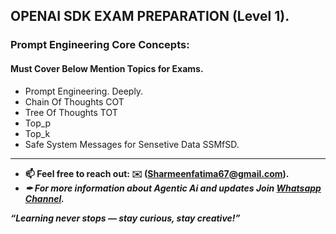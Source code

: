## OPENAI SDK EXAM PREPARATION (Level 1).

### Prompt Engineering Core Concepts:

#### Must Cover Below Mention Topics for Exams.

- Prompt Engineering. Deeply.
- Chain Of Thoughts COT
- Tree Of Thoughts TOT
- Top_p
- Top_k
- Safe System Messages for Sensetive Data SSMfSD.


---
- **📫 Feel free to reach out: **✉️ (Sharmeenfatima67@gmail.com).****
- ***✒ For more information about Agentic Ai and updates Join **[Whatsapp Channel](https://whatsapp.com/channel/0029VbAqY7w002TIRJYUHG3X).*****

***“Learning never stops — stay curious, stay creative!”***
